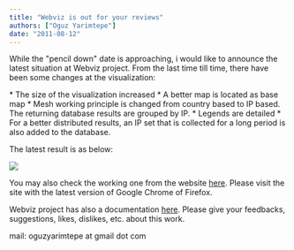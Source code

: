 ```yaml
---
title: "Webviz is out for your reviews"
authors: ["Oguz Yarimtepe"]
date: "2011-08-12"
---
```


While the "pencil down" date is approaching, i would like to announce the latest situation at Webviz project. From the last time till time, there have been some changes at the visualization:

\* The size of the visualization increased \* A better map is located as base map \* Mesh working principle is changed from country based to IP based. The returning database results are grouped by IP. \* Legends are detailed \* For a better distributed results, an IP set that is collected for a long period is also added to the database.

The latest result is as below:

![](images/drupal_image_757.png)

You may also check the working one from the website [here](http://webviz.comu.edu.tr/map/applet/). Please visit the site with the latest version of Google Chrome of Firefox.

Webviz project has also a documentation [here](http://webviz.comu.edu.tr/doc). Please give your feedbacks, suggestions, likes, dislikes, etc. about this work.

mail: oguzyarimtepe at gmail dot com
